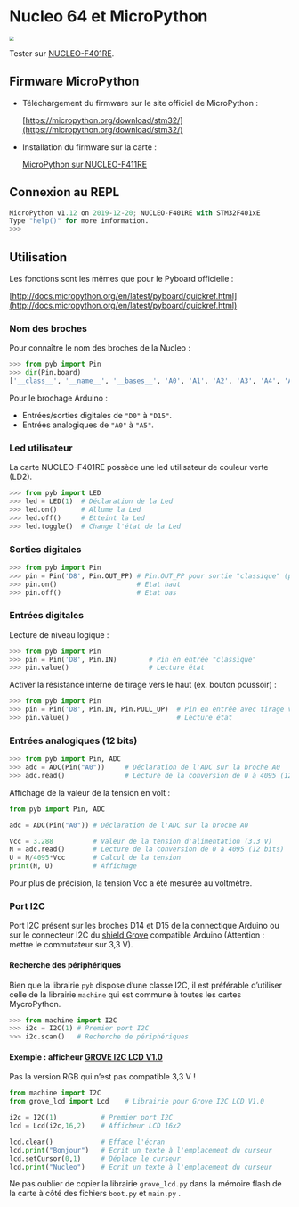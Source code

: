 # Nucleo 64 et MicroPython

<img src="/home/david/PRO/Github/microcontroleurs/stm32_nucleo/nucleo_F401RE.jpg" style="zoom:50%;" />

Tester sur [NUCLEO-F401RE](https://www.st.com/en/evaluation-tools/nucleo-f401re.html).

## Firmware MicroPython

* Téléchargement du firmware sur le site officiel de MicroPython :

  [https://micropython.org/download/stm32/](https://micropython.org/download/stm32/)

* Installation du firmware sur la carte :

  [MicroPython sur NUCLEO-F411RE](https://www.diveinembedded.com/2019/04/micropython-sur-nucleo-f411re.html)

## Connexion au REPL

```python
MicroPython v1.12 on 2019-12-20; NUCLEO-F401RE with STM32F401xE
Type "help()" for more information.
>>> 
```

## Utilisation

Les fonctions sont les mêmes que pour le Pyboard officielle :

[http://docs.micropython.org/en/latest/pyboard/quickref.html](http://docs.micropython.org/en/latest/pyboard/quickref.html)

### Nom des broches

Pour connaître le nom des broches de la Nucleo :

```python
>>> from pyb import Pin
>>> dir(Pin.board)
['__class__', '__name__', '__bases__', 'A0', 'A1', 'A2', 'A3', 'A4', 'A5', 'D0', 'D1', 'D10', 'D11', 'D12', 'D13', 'D14', 'D15', 'D2', 'D3', 'D4', 'D5', 'D6', 'D7', 'D8', 'D9', 'LED_BLUE', 'LED_GREEN', 'LED_ORANGE', 'LED_RED', 'PA0', 'PA1', 'PA10', 'PA11', 'PA12', 'PA15', 'PA2', 'PA3', 'PA4', 'PA5', 'PA6', 'PA7', 'PA8', 'PA9', 'PB0', 'PB1', 'PB10', 'PB12', 'PB13', 'PB14', 'PB15', 'PB2', 'PB3', 'PB4', 'PB5', 'PB6', 'PB7', 'PB8', 'PB9', 'PC0', 'PC1', 'PC10', 'PC11', 'PC12', 'PC13', 'PC14', 'PC15', 'PC2', 'PC3', 'PC4', 'PC5', 'PC6', 'PC7', 'PC8', 'PC9', 'PD2', 'PH0', 'PH1', 'SW']
```

Pour le brochage Arduino :

* Entrées/sorties digitales de `"D0"`  à `"D15"`.
* Entrées analogiques  de `"A0"`  à `"A5"`.

### Led utilisateur

La carte NUCLEO-F401RE possède une led utilisateur de couleur verte (LD2).

```python
>>> from pyb import LED
>>> led = LED(1)  # Déclaration de la Led
>>> led.on()      # Allume la Led
>>> led.off()     # Etteint la Led
>>> led.toggle()  # Change l'état de la Led
```

### Sorties digitales

```python
>>> from pyb import Pin
>>> pin = Pin('D8', Pin.OUT_PP) # Pin.OUT_PP pour sortie "classique" (push-pull)
>>> pin.on()                    # Etat haut
>>> pin.off()                   # Etat bas
```



### Entrées digitales

Lecture de niveau logique :

```python
>>> from pyb import Pin
>>> pin = Pin('D8', Pin.IN)        # Pin en entrée "classique"
>>> pin.value()                    # Lecture état
```

Activer la résistance interne de tirage vers le haut (ex. bouton poussoir) :

```python
>>> from pyb import Pin
>>> pin = Pin('D8', Pin.IN, Pin.PULL_UP)  # Pin en entrée avec tirage vers le haut
>>> pin.value()                           # Lecture état
```

### Entrées analogiques (12 bits)

``` python
>>> from pyb import Pin, ADC
>>> adc = ADC(Pin("A0"))     # Déclaration de l'ADC sur la broche A0
>>> adc.read()               # Lecture de la conversion de 0 à 4095 (12 bits)
```

Affichage de la valeur de la tension en volt :

```python
from pyb import Pin, ADC

adc = ADC(Pin("A0")) # Déclaration de l'ADC sur la broche A0

Vcc = 3.288          # Valeur de la tension d'alimentation (3.3 V)
N = adc.read()       # Lecture de la conversion de 0 à 4095 (12 bits)
U = N/4095*Vcc       # Calcul de la tension
print(N, U)          # Affichage
```

Pour plus de précision, la tension Vcc a été mesurée au voltmètre.

### Port I2C

Port I2C présent sur les broches D14 et D15 de la connectique Arduino ou sur le connecteur I2C du [shield Grove](https://wiki.seeedstudio.com/Base_Shield_V2/) compatible Arduino (Attention : mettre le commutateur sur 3,3 V).

#### Recherche des périphériques

Bien que la librairie `pyb` dispose d’une classe I2C, il est préférable d’utiliser celle de la librairie `machine` qui est commune à toutes les cartes MycroPython.

```python
>>> from machine import I2C 
>>> i2c = I2C(1) # Premier port I2C
>>> i2c.scan()   # Recherche de périphériques
```



#### Exemple : afficheur [GROVE I2C LCD V1.0](https://wiki.seeedstudio.com/Grove-16x2_LCD_Series/) 

Pas la version RGB qui n’est pas compatible 3,3 V !

```python
from machine import I2C
from grove_lcd import Lcd    # Librairie pour Grove I2C LCD V1.0

i2c = I2C(1)           # Premier port I2C
lcd = Lcd(i2c,16,2)    # Afficheur LCD 16x2

lcd.clear()            # Efface l'écran
lcd.print("Bonjour")   # Ecrit un texte à l'emplacement du curseur
lcd.setCursor(0,1)     # Déplace le curseur
lcd.print("Nucleo")    # Ecrit un texte à l'emplacement du curseur
```

Ne pas oublier de copier la librairie `grove_lcd.py` dans  la mémoire flash de la carte  à côté des fichiers `boot.py` et `main.py` .